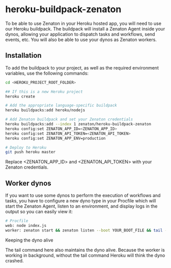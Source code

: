# heroku-buildpack-zenaton

To be able to use Zenaton in your Heroku hosted app, you will need to use our Heroku buildpack. The buildpack will install a Zenaton Agent inside your dynos, allowing your application to dispatch tasks and workflows, send events, etc. You will also be able to use your dynos as Zenaton workers.

## Installation
To add the buildpack to your project, as well as the required environment variables, use the following commands:
```sh
cd <HEROKU_PROJECT_ROOT_FOLDER>

## If this is a new Heroku project
heroku create

# Add the appropriate language-specific buildpack
heroku buildpacks:add heroku/nodejs

# Add Zenaton buildpack and set your Zenaton credentials
heroku buildpacks:add --index 1 zenaton/heroku-buildpack-zenaton
heroku config:set ZENATON_APP_ID=<ZENATON_APP_ID>
heroku config:set ZENATON_API_TOKEN=<ZENATON_API_TOKEN>
heroku config:set ZENATON_APP_ENV=production

# Deploy to Heroku
git push heroku master
```

Replace <ZENATON_APP_ID> and <ZENATON_API_TOKEN> with your Zenaton credentials.

## Worker dynos
If you want to use some dynos to perform the execution of workflows and tasks, you have to configure a new dyno type in your Procfile which will start the Zenaton Agent, listen to an environment, and display logs in the output so you can easily view it:
```sh
# Procfile
web: node index.js
worker: zenaton start && zenaton listen --boot YOUR_BOOT_FILE && tail -f zenaton.*
```
Keeping the dyno alive

The tail command here also maintains the dyno alive. Because the worker is working in background, without the tail command Heroku will think the dyno crashed.
